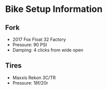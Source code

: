 # Bike Setup Information

## Fork 

* 2017 Fox Float 32 Factory
* Pressure: 90 PSI
* Damping: 4 clicks from wide open

## Tires

* Maxxis Rekon 3C/TR
* Pressure: 18f/20r
